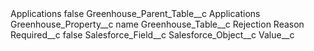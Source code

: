 <?xml version="1.0" encoding="UTF-8"?>
<CustomMetadata xmlns="http://soap.sforce.com/2006/04/metadata" xmlns:xsi="http://www.w3.org/2001/XMLSchema-instance" xmlns:xsd="http://www.w3.org/2001/XMLSchema">
    <label>Applications</label>
    <protected>false</protected>
    <values>
        <field>Greenhouse_Parent_Table__c</field>
        <value xsi:type="xsd:string">Applications</value>
    </values>
    <values>
        <field>Greenhouse_Property__c</field>
        <value xsi:type="xsd:string">name</value>
    </values>
    <values>
        <field>Greenhouse_Table__c</field>
        <value xsi:type="xsd:string">Rejection Reason</value>
    </values>
    <values>
        <field>Required__c</field>
        <value xsi:type="xsd:boolean">false</value>
    </values>
    <values>
        <field>Salesforce_Field__c</field>
        <value xsi:nil="true"/>
    </values>
    <values>
        <field>Salesforce_Object__c</field>
        <value xsi:nil="true"/>
    </values>
    <values>
        <field>Value__c</field>
        <value xsi:nil="true"/>
    </values>
</CustomMetadata>
